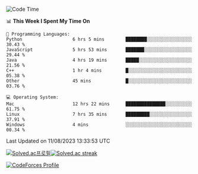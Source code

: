
<!--START_SECTION:waka-->
![Code Time](http://img.shields.io/badge/Code%20Time-2%2C907%20hrs%2036%20mins-blue)

📊 **This Week I Spent My Time On** 

```text
💬 Programming Languages: 
Python                   6 hrs 5 mins        ████████░░░░░░░░░░░░░░░░░   30.43 % 
JavaScript               5 hrs 53 mins       ███████░░░░░░░░░░░░░░░░░░   29.44 % 
Java                     4 hrs 19 mins       █████░░░░░░░░░░░░░░░░░░░░   21.56 % 
C++                      1 hr 4 mins         █░░░░░░░░░░░░░░░░░░░░░░░░   05.38 % 
Other                    45 mins             █░░░░░░░░░░░░░░░░░░░░░░░░   03.76 % 

💻 Operating System: 
Mac                      12 hrs 22 mins      ███████████████░░░░░░░░░░   61.75 % 
Linux                    7 hrs 35 mins       █████████░░░░░░░░░░░░░░░░   37.91 % 
Windows                  4 mins              ░░░░░░░░░░░░░░░░░░░░░░░░░   00.34 % 
```


 Last Updated on 11/08/2023 13:33:53 UTC
<!--END_SECTION:waka-->


[![Solved.ac프로필](http://mazassumnida.wtf/api/generate_badge?boj=hckim96)](https://solved.ac/hckim96)[![Solved.ac streak](http://mazandi.herokuapp.com/api?handle=hckim96&theme=dark)](https://solved.ac/hckim96)


[![CodeForces Profile](https://cf.leed.at?id=hckim96)](https://codeforces.com/profile/hckim96)

